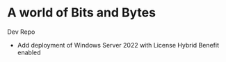 # A world of Bits and Bytes

Dev Repo

* Add deployment of Windows Server 2022 with License Hybrid Benefit enabled
